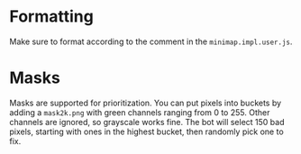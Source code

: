 # Formatting
Make sure to format according to the comment in the `minimap.impl.user.js`.

# Masks
Masks are supported for prioritization. You can put pixels into buckets by adding a `mask2k.png` with green channels
ranging from 0 to 255. Other channels are ignored, so grayscale works fine. The bot will select 150 bad pixels,
starting with ones in the highest bucket, then randomly pick one to fix.
